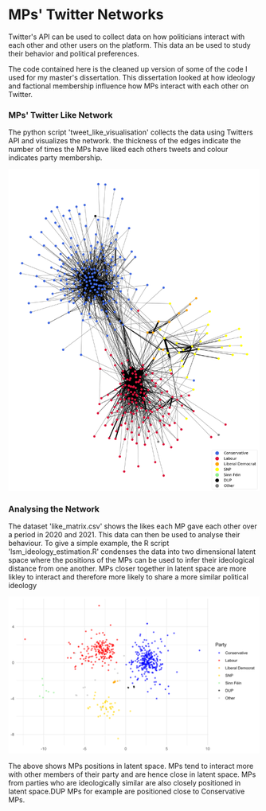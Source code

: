 # MPs' Twitter Networks 
Twitter's API can be used to collect data on how politicians interact with each other and other users on the platform. This data an be used to study their behavior and political preferences.

The code contained here is the cleaned up version of some of the code I used for my master's dissertation. This dissertation looked at how ideology and factional membership influence how MPs interact with each other on Twitter.

### MPs' Twitter Like Network 
The python script 'tweet_like_visualisation' collects the data using Twitters API and visualizes the network. the thickness of the edges indicate the number of times the MPs have liked each others tweets and colour indicates party membership.

![alt text](https://github.com/hymeram/mp_twitter_networks/blob/main/like_network.png)

### Analysing the Network 
The dataset 'like_matrix.csv' shows the likes each MP gave each other over a period in 2020 and 2021. This data can then be used to analyse their behaviour. To give a simple example, the R script 'lsm_ideology_estimation.R' condenses the data into two dimensional latent space where the positions of the MPs can be used to infer their ideological distance from one another. MPs closer together in latent space are more likley to interact and therefore more likely to share a more similar political ideology

![alt text](https://github.com/hymeram/mp_twitter_networks/blob/main/MP_latent_space_plot.png) 

The above shows MPs positions in latent space. MPs tend to interact more with other members of their party and are hence close in latent space. MPs from parties who are ideologically similar are also closely positioned in latent space.DUP MPs for example are positioned close to Conservative MPs.
